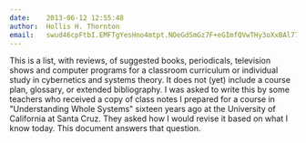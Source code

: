 ```yaml
---
date:    2013-06-12 12:55:48
author:  Hollis H. Thornton
email:   swud46cpFtbI.EMFTgYesHno4mtpt.NOeGdSmGz7F+eGImfQVwTHy3oXxBAl776QHqNYAGgc4=
---
```


This is a list, with reviews, of suggested books, periodicals,
television shows and computer programs for a classroom curriculum or
individual study in cybernetics and systems theory. It does not (yet)
include a course plan, glossary, or extended bibliography. I was asked
to write this by some teachers who received a copy of class notes I
prepared for a course in "Understanding Whole Systems" sixteen years
ago at the University of California at Santa Cruz. They asked how I
would revise it based on what I know today. This document answers that
question.
